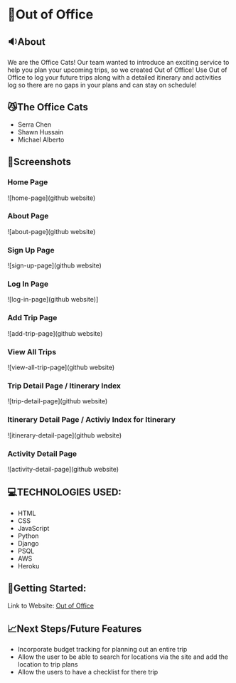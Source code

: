 # 📑Out of Office

## 🔉About
We are the Office Cats! Our team wanted to introduce an exciting service to help you plan your upcoming trips, so we created Out of Office! Use Out of Office to log your future trips along with a detailed itinerary and activities log so there are no gaps in your plans and can stay on schedule!

## 😼The Office Cats
- Serra Chen
- Shawn Hussain
- Michael Alberto

## 📸Screenshots
### Home Page
![home-page](github website)

### About Page
![about-page](github website)

### Sign Up Page
![sign-up-page](github website)

### Log In Page
![log-in-page](github website)]

### Add Trip Page
![add-trip-page](github website)

### View All Trips
![view-all-trip-page](github website)

### Trip Detail Page / Itinerary Index
![trip-detail-page](github website)

### Itinerary Detail Page / Activiy Index for Itinerary
![itinerary-detail-page](github website)

### Activity Detail Page 
![activity-detail-page](github website)


## 💻TECHNOLOGIES USED:
- HTML
- CSS
- JavaScript
- Python
- Django
- PSQL
- AWS 
- Heroku

## 🚀Getting Started:

Link to Website: [Out of Office](https://out-of-office.herokuapp.com/)

## 📈Next Steps/Future Features
- Incorporate budget tracking for planning out an entire trip
- Allow the user to be able to search for locations via the site and add the location to trip plans
- Allow the users to have a checklist for there trip

